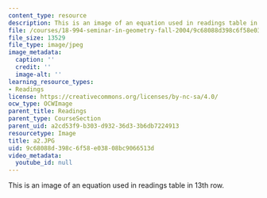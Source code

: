 ```yaml
---
content_type: resource
description: This is an image of an equation used in readings table in 13th row.
file: /courses/18-994-seminar-in-geometry-fall-2004/9c68088d398c6f58e03808bc9066513d_a2.JPG
file_size: 13529
file_type: image/jpeg
image_metadata:
  caption: ''
  credit: ''
  image-alt: ''
learning_resource_types:
- Readings
license: https://creativecommons.org/licenses/by-nc-sa/4.0/
ocw_type: OCWImage
parent_title: Readings
parent_type: CourseSection
parent_uid: a2cd53f9-b303-d932-36d3-3b6db7224913
resourcetype: Image
title: a2.JPG
uid: 9c68088d-398c-6f58-e038-08bc9066513d
video_metadata:
  youtube_id: null
---
```

This is an image of an equation used in readings table in 13th row.